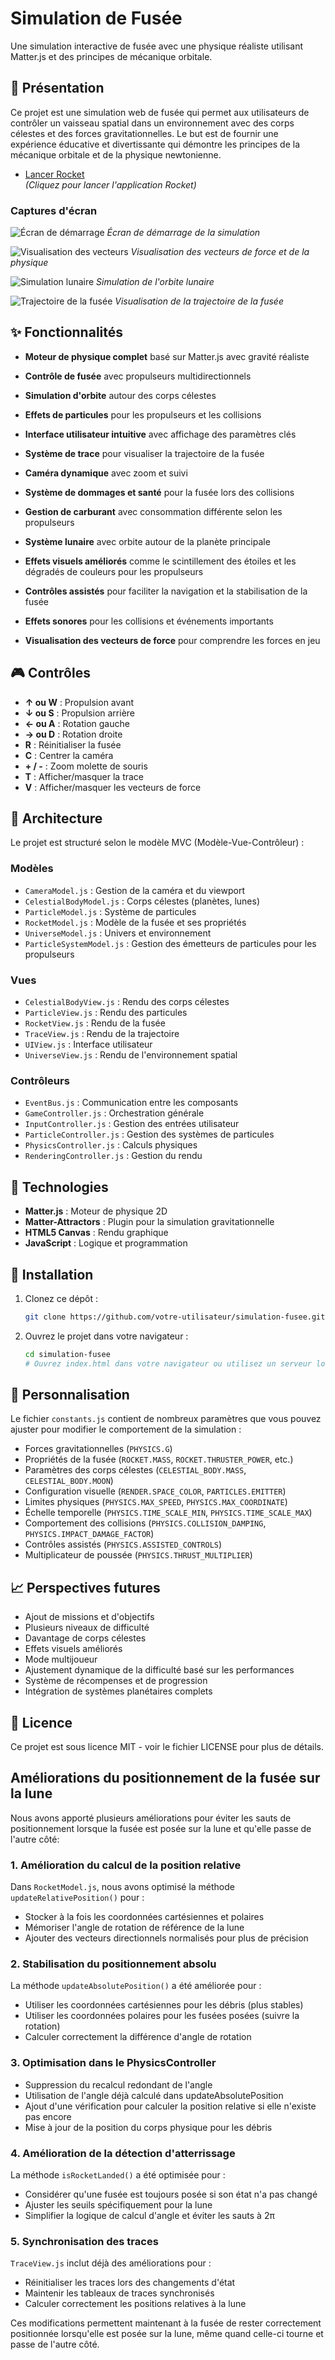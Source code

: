 # Simulation de Fusée

Une simulation interactive de fusée avec une physique réaliste utilisant Matter.js et des principes de mécanique orbitale.

## 🚀 Présentation

Ce projet est une simulation web de fusée qui permet aux utilisateurs de contrôler un vaisseau spatial dans un environnement avec des corps célestes et des forces gravitationnelles. Le but est de fournir une expérience éducative et divertissante qui démontre les principes de la mécanique orbitale et de la physique newtonienne.

- [Lancer Rocket](https://habib256.github.io/gistphysis/rocket/index.html)  
  _(Cliquez pour lancer l'application Rocket)_

### Captures d'écran

![Écran de démarrage](assets/screenshots/Startup.png)
*Écran de démarrage de la simulation*

![Visualisation des vecteurs](assets/screenshots/Vectors.png)
*Visualisation des vecteurs de force et de la physique*

![Simulation lunaire](assets/screenshots/Lune.png)
*Simulation de l'orbite lunaire*

![Trajectoire de la fusée](assets/screenshots/Trajectoire.png)
*Visualisation de la trajectoire de la fusée*

## ✨ Fonctionnalités

- **Moteur de physique complet** basé sur Matter.js avec gravité réaliste
- **Contrôle de fusée** avec propulseurs multidirectionnels
- **Simulation d'orbite** autour des corps célestes
- **Effets de particules** pour les propulseurs et les collisions
- **Interface utilisateur intuitive** avec affichage des paramètres clés
- **Système de trace** pour visualiser la trajectoire de la fusée
- **Caméra dynamique** avec zoom et suivi
- **Système de dommages et santé** pour la fusée lors des collisions
- **Gestion de carburant** avec consommation différente selon les propulseurs

- **Système lunaire** avec orbite autour de la planète principale
- **Effets visuels améliorés** comme le scintillement des étoiles et les dégradés de couleurs pour les propulseurs
- **Contrôles assistés** pour faciliter la navigation et la stabilisation de la fusée
- **Effets sonores** pour les collisions et événements importants
- **Visualisation des vecteurs de force** pour comprendre les forces en jeu

## 🎮 Contrôles

- **↑ ou W** : Propulsion avant
- **↓ ou S** : Propulsion arrière
- **← ou A** : Rotation gauche
- **→ ou D** : Rotation droite
- **R** : Réinitialiser la fusée
- **C** : Centrer la caméra
- **+ / -** : Zoom molette de souris
- **T** : Afficher/masquer la trace
- **V** : Afficher/masquer les vecteurs de force

## 🧰 Architecture

Le projet est structuré selon le modèle MVC (Modèle-Vue-Contrôleur) :

### Modèles
- `CameraModel.js` : Gestion de la caméra et du viewport
- `CelestialBodyModel.js` : Corps célestes (planètes, lunes)
- `ParticleModel.js` : Système de particules
- `RocketModel.js` : Modèle de la fusée et ses propriétés
- `UniverseModel.js` : Univers et environnement
- `ParticleSystemModel.js` : Gestion des émetteurs de particules pour les propulseurs

### Vues
- `CelestialBodyView.js` : Rendu des corps célestes
- `ParticleView.js` : Rendu des particules
- `RocketView.js` : Rendu de la fusée
- `TraceView.js` : Rendu de la trajectoire
- `UIView.js` : Interface utilisateur
- `UniverseView.js` : Rendu de l'environnement spatial

### Contrôleurs
- `EventBus.js` : Communication entre les composants
- `GameController.js` : Orchestration générale
- `InputController.js` : Gestion des entrées utilisateur
- `ParticleController.js` : Gestion des systèmes de particules
- `PhysicsController.js` : Calculs physiques
- `RenderingController.js` : Gestion du rendu

## 🔧 Technologies

- **Matter.js** : Moteur de physique 2D
- **Matter-Attractors** : Plugin pour la simulation gravitationnelle
- **HTML5 Canvas** : Rendu graphique
- **JavaScript** : Logique et programmation

## 🚀 Installation

1. Clonez ce dépôt :
   ```bash
   git clone https://github.com/votre-utilisateur/simulation-fusee.git
   ```

2. Ouvrez le projet dans votre navigateur :
   ```bash
   cd simulation-fusee
   # Ouvrez index.html dans votre navigateur ou utilisez un serveur local
   ```

## 📝 Personnalisation

Le fichier `constants.js` contient de nombreux paramètres que vous pouvez ajuster pour modifier le comportement de la simulation :

- Forces gravitationnelles (`PHYSICS.G`)
- Propriétés de la fusée (`ROCKET.MASS`, `ROCKET.THRUSTER_POWER`, etc.)
- Paramètres des corps célestes (`CELESTIAL_BODY.MASS`, `CELESTIAL_BODY.MOON`)
- Configuration visuelle (`RENDER.SPACE_COLOR`, `PARTICLES.EMITTER`)
- Limites physiques (`PHYSICS.MAX_SPEED`, `PHYSICS.MAX_COORDINATE`)
- Échelle temporelle (`PHYSICS.TIME_SCALE_MIN`, `PHYSICS.TIME_SCALE_MAX`)
- Comportement des collisions (`PHYSICS.COLLISION_DAMPING`, `PHYSICS.IMPACT_DAMAGE_FACTOR`)
- Contrôles assistés (`PHYSICS.ASSISTED_CONTROLS`)
- Multiplicateur de poussée (`PHYSICS.THRUST_MULTIPLIER`)

## 📈 Perspectives futures

- Ajout de missions et d'objectifs
- Plusieurs niveaux de difficulté
- Davantage de corps célestes
- Effets visuels améliorés
- Mode multijoueur
- Ajustement dynamique de la difficulté basé sur les performances
- Système de récompenses et de progression
- Intégration de systèmes planétaires complets

## 📜 Licence

Ce projet est sous licence MIT - voir le fichier LICENSE pour plus de détails.

## Améliorations du positionnement de la fusée sur la lune

Nous avons apporté plusieurs améliorations pour éviter les sauts de positionnement lorsque la fusée est posée sur la lune et qu'elle passe de l'autre côté:

### 1. Amélioration du calcul de la position relative

Dans `RocketModel.js`, nous avons optimisé la méthode `updateRelativePosition()` pour :
- Stocker à la fois les coordonnées cartésiennes et polaires
- Mémoriser l'angle de rotation de référence de la lune
- Ajouter des vecteurs directionnels normalisés pour plus de précision

### 2. Stabilisation du positionnement absolu

La méthode `updateAbsolutePosition()` a été améliorée pour :
- Utiliser les coordonnées cartésiennes pour les débris (plus stables)
- Utiliser les coordonnées polaires pour les fusées posées (suivre la rotation)
- Calculer correctement la différence d'angle de rotation

### 3. Optimisation dans le PhysicsController

- Suppression du recalcul redondant de l'angle
- Utilisation de l'angle déjà calculé dans updateAbsolutePosition
- Ajout d'une vérification pour calculer la position relative si elle n'existe pas encore
- Mise à jour de la position du corps physique pour les débris

### 4. Amélioration de la détection d'atterrissage

La méthode `isRocketLanded()` a été optimisée pour :
- Considérer qu'une fusée est toujours posée si son état n'a pas changé
- Ajuster les seuils spécifiquement pour la lune
- Simplifier la logique de calcul d'angle et éviter les sauts à 2π

### 5. Synchronisation des traces

`TraceView.js` inclut déjà des améliorations pour :
- Réinitialiser les traces lors des changements d'état
- Maintenir les tableaux de traces synchronisés
- Calculer correctement les positions relatives à la lune

Ces modifications permettent maintenant à la fusée de rester correctement positionnée lorsqu'elle est posée sur la lune, même quand celle-ci tourne et passe de l'autre côté. 